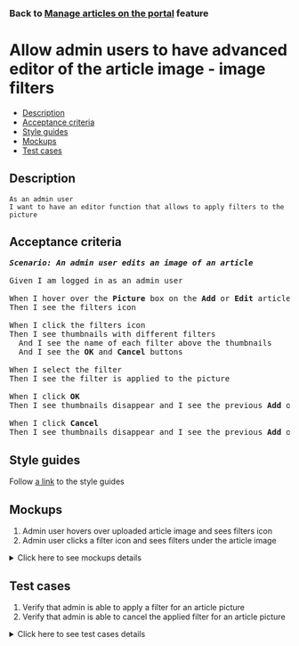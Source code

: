 ### Back to [Manage articles on the portal](../../README.md) feature

# Allow admin users to have advanced editor of the article image - image filters

- [Description](#description)
- [Acceptance criteria](#acceptance-criteria)
- [Style guides](#style-guides)
- [Mockups](#mockups)
- [Test cases](#test-cases)

## Description

    As an admin user
    I want to have an editor function that allows to apply filters to the picture

## Acceptance criteria

<pre>
<b><i>Scenario: An admin user edits an image of an article</i></b>

Given I am logged in as an admin user

When I hover over the <b>Picture</b> box on the <b>Add</b> or <b>Edit</b> article page
Then I see the filters icon

When I click the filters icon
Then I see thumbnails with different filters
  And I see the name of each filter above the thumbnails
  And I see the <b>OK</b> and <b>Cancel</b> buttons

When I select the filter
Then I see the filter is applied to the picture

When I click <b>OK</b>
Then I see thumbnails disappear and I see the previous <b>Add</b> or <b>Edit</b> article page with the edited image

When I click <b>Cancel</b>
Then I see thumbnails disappear and I see the previous <b>Add</b> or <b>Edit</b> article page without changes
</pre>

## Style guides

Follow [a link](https://www.figma.com/proto/0zkkf5WC77OSpvyD6YXpFE/Style-guides?page-id=0%3A1&node-id=19%3A5368&viewport=266%2C48%2C0.54&scaling=min-zoom&starting-point-node-id=19%3A5368) to the style guides

## Mockups

1. Admin user hovers over uploaded article image and sees filters icon
2. Admin user clicks a filter icon and sees filters under the article image

<details>
  <summary>Click here to see mockups details</summary>

**1. Admin user hovers over uploaded article image and sees filters icon:**

![Admin user hovers over uploaded article image and sees filters icon](/sports_hub_portal/web_application_features/manage_articles/images/article_image_hover_editor.png)

**2. Admin user clicks filter icon and sees filters under the article image:**

![Admin user clicks filter icon and sees filters under the article image](/sports_hub_portal/web_application_features/manage_articles/images/article_image_filters.png)

</details>

## Test cases

1. Verify that admin is able to apply a filter for an article picture
2. Verify that admin is able to cancel the applied filter for an article picture

<details>
  <summary>Click here to see test cases details</summary>

### **#1. Verify that admin is able to apply a filter for an article picture**

|Preconditions|Steps|Expected result
--------------|-----|----------
|- Log in with admin account</br>- Go to the category configuration page|1) Click <b>+Add Article</b></br>2) Upload some picture</br>3) In the <b>Picture</b> section, click the filters icon</br>4) Select filter</br>5) Click <b>OK</b>|5) The thumbnails disappear and the filter is applied|

### **#2. Verify that admin is able to cancel the applied filter for an article picture**

|Preconditions|Steps|Expected result
--------------|-----|----------
|- Log in with admin account</br>- Go to the category configuration page|1) Click <b>+Add Article</b></br>2) Upload some picture</br>3) In the <b>Picture</b> section, click the filters icon</br>4) Select filter</br>5) Click <b>Cancel</b>|5) The thumbnails disappear and no changes are applied to the image|
</details>
